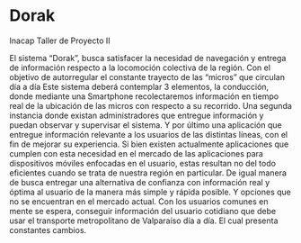 # Dorak
Inacap Taller de Proyecto II

El sistema  “Dorak”, busca satisfacer la necesidad de navegación y entrega de información respecto a la locomoción colectiva de la región.
Con el objetivo de autorregular el constante trayecto de las “micros” que circulan día a día
Este sistema deberá contemplar 3 elementos, la conducción, donde mediante una Smartphone recolectaremos información en tiempo real de la ubicación de las micros con respecto a su recorrido. Una segunda instancia donde existan administradores que entregue información y puedan observar  y supervisar el sistema. Y por último una aplicación que entregue información relevante a los usuarios de las distintas líneas, con el fin de mejorar su experiencia.
Si bien existen actualmente aplicaciones que cumplen con esta necesidad en el mercado de las aplicaciones para dispositivos móviles enfocadas en el usuario, estas resultan no del todo eficientes cuando se trata de nuestra región en particular. 
De igual manera de busca entregar una alternativa de confianza con información real y óptima al usuario de la manera más simple y rápida posible.  Y opciones que no se encuentran en el mercado actual. 
Con los usuarios comunes en mente se espera, conseguir información del usuario cotidiano que debe usar el transporte metropolitano de Valparaíso día a día. El cual presenta constantes cambios.  

